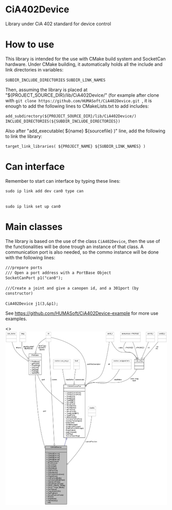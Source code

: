 # CiA402Device
Library under CiA 402 standard for device control

# How to use

This library is intended for the use with CMake build system and SocketCan hardware. Under CMake building, it automatically holds all the include and link directories in variables:

``
SUBDIR_INCLUDE_DIRECTORIES
``
``
SUBDIR_LINK_NAMES
``

Then, assuming the library is placed at "${PROJECT_SOURCE_DIR}/lib/CiA402Device/" (for example after clone with ``git clone https://github.com/HUMASoft/CiA402Device.git ``, it is enough to add the following lines to CMakeLists.txt to add includes:


    add_subdirectory(${PROJECT_SOURCE_DIR}/lib/CiA402Device/)
    INCLUDE_DIRECTORIES(${SUBDIR_INCLUDE_DIRECTORIES})


Also after "add_executable( ${name} ${sourcefile} )" line, add the following to link the library:


    target_link_libraries( ${PROJECT_NAME} ${SUBDIR_LINK_NAMES} )


# Can interface
Remember to start can interface by typing these lines:

    sudo ip link add dev can0 type can


    sudo ip link set up can0


# Main classes

The library is based on the use of the class ``CiA402Device``, then the use of the functionalities will be done trough an instance of that class. A communication port is also needed, so the commo instance will be done with the following lines:

    ///prepare ports
    /// Open a port address with a PortBase Object
    SocketCanPort p1("can0");

    ///Create a joint and give a canopen id, and a 301port (by constructor)
    
    CiA402Device j1(3,&p1);

See https://github.com/HUMASoft/CiA402Device-example for more use examples.



<>![Main class collaboration graph](docs/classCiA402Device__coll__graph.png "Main class collaboration graph")
